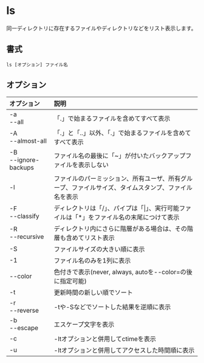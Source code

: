 # ls

同一ディレクトリに存在するファイルやディレクトリなどをリスト表示します。

## 書式

```
ls [オプション] ファイル名
```

## オプション

|オプション|説明|
|:--|:--|
|-a<br> --all|「.」で始まるファイルを含めてすべて表示|
|-A<br> --almost-all|「.」と「..」以外、「.」で始まるファイルを含めてすべて表示|
|-B<br> --ignore-backups|ファイル名の最後に「~」が付いたバックアップファイルを表示しない|
|-l|ファイルのパーミッション、所有ユーザ、所有グループ、ファイルサイズ、タイムスタンプ、ファイル名を表示|
|-F<br> --classify|ディレクトリは「/」、パイプは「\|」、実行可能ファイルは「*」をファイル名の末尾につけて表示|
|-R<br> --recursive|ディレクトリ内にさらに階層がある場合は、その階層も含めてリスト表示|
|-S|ファイルサイズの大きい順に表示|
|-1|ファイル名のみを1列に表示|
|--color|色付きで表示(never, always, autoを--color=の後に指定可能)|
|-t|更新時間の新しい順でソート|
|-r<br> --reverse|-tや-Sなどでソートした結果を逆順に表示|
|-b<br> --escape|エスケープ文字を表示|
|-c|-ltオプションと併用してctimeを表示|
|-u|-ltオプションと併用してアクセスした時間順に表示|

